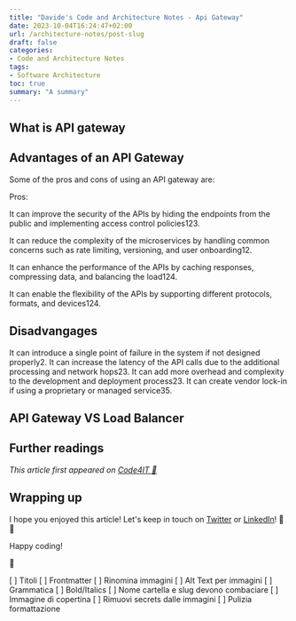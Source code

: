 ```yaml
---
title: "Davide's Code and Architecture Notes - Api Gateway"
date: 2023-10-04T16:24:47+02:00
url: /architecture-notes/post-slug
draft: false
categories:
- Code and Architecture Notes
tags:
- Software Architecture
toc: true
summary: "A summary"
---
```


## What is API gateway

## Advantages of an API Gateway

Some of the pros and cons of using an API gateway are:

Pros:

It can improve the security of the APIs by hiding the endpoints from the public and implementing access control policies123.

It can reduce the complexity of the microservices by handling common concerns such as rate limiting, versioning, and user onboarding12.

It can enhance the performance of the APIs by caching responses, compressing data, and balancing the load124.

It can enable the flexibility of the APIs by supporting different protocols, formats, and devices124.

## Disadvangages

It can introduce a single point of failure in the system if not designed properly2.
It can increase the latency of the API calls due to the additional processing and network hops23.
It can add more overhead and complexity to the development and deployment process23.
It can create vendor lock-in if using a proprietary or managed service35.

## API Gateway VS Load Balancer


## Further readings

_This article first appeared on [Code4IT 🐧](https://www.code4it.dev/)_


## Wrapping up


I hope you enjoyed this article! Let's keep in touch on [Twitter](https://twitter.com/BelloneDavide) or [LinkedIn](https://www.linkedin.com/in/BelloneDavide/)! 🤜🤛

Happy coding!

🐧


[ ] Titoli
[ ] Frontmatter
[ ] Rinomina immagini
[ ] Alt Text per immagini
[ ] Grammatica
[ ] Bold/Italics
[ ] Nome cartella e slug devono combaciare
[ ] Immagine di copertina
[ ] Rimuovi secrets dalle immagini
[ ] Pulizia formattazione
